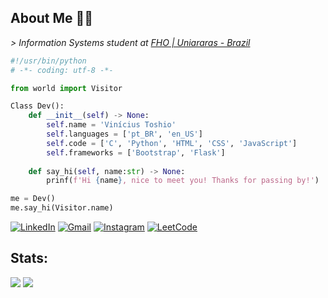## About Me 🧑‍💻 
*\> Information Systems student at [FHO | Uniararas - Brazil](https://www.fho.edu.br)*



```python
#!/usr/bin/python
# -*- coding: utf-8 -*-

from world import Visitor

Class Dev():
    def __init__(self) -> None:
        self.name = 'Vinícius Toshio'
        self.languages = ['pt_BR', 'en_US']
        self.code = ['C', 'Python', 'HTML', 'CSS', 'JavaScript']
        self.frameworks = ['Bootstrap', 'Flask']
    
    def say_hi(self, name:str) -> None:
        prinf(f'Hi {name}, nice to meet you! Thanks for passing by!')

me = Dev()
me.say_hi(Visitor.name)
```

[![LinkedIn](https://img.shields.io/badge/LinkedIn-0077B5?style=for-the-badge&logo=linkedin&logoColor=white)](https://www.linkedin.com/in/vtoshio)
[![Gmail](https://img.shields.io/badge/Gmail-D14836?style=for-the-badge&logo=gmail&logoColor=white)](mailto:vtoshio2004@gmail.com)
[![Instagram](https://img.shields.io/badge/Instagram-E4405F?style=for-the-badge&logo=instagram&logoColor=white)](https://www.instagram.com/vtoshio_) 
[![LeetCode](https://img.shields.io/badge/-LeetCode-FFA116?style=for-the-badge&logo=LeetCode&logoColor=black)](https://leetcode.com/u/vtoshio_/)

## Stats:

<div style="display: inline; text-align: center; ">
  <img src="https://github-readme-stats.vercel.app/api?username=vToshio&hide=contribs,prs&theme=dark"/>
  <img src="https://github-readme-stats.vercel.app/api/top-langs/?username=vToshio&layout=compact&theme=dark"/>
</div>

